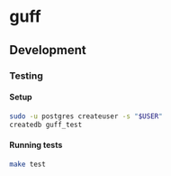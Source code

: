 # guff

## Development

### Testing

#### Setup

```bash
sudo -u postgres createuser -s "$USER"
createdb guff_test
```

#### Running tests

```bash
make test
```
